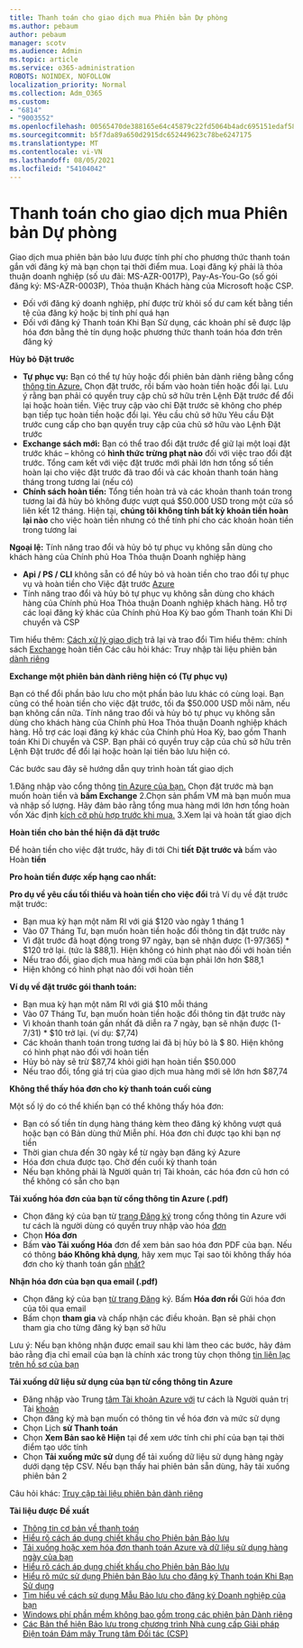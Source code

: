 ```yaml
---
title: Thanh toán cho giao dịch mua Phiên bản Dự phòng
ms.author: pebaum
author: pebaum
manager: scotv
ms.audience: Admin
ms.topic: article
ms.service: o365-administration
ROBOTS: NOINDEX, NOFOLLOW
localization_priority: Normal
ms.collection: Adm_O365
ms.custom:
- "6814"
- "9003552"
ms.openlocfilehash: 00565470de388165e64c45879c22fd5064b4adc695151edaf58878f38a481ff2
ms.sourcegitcommit: b5f7da89a650d2915dc652449623c78be6247175
ms.translationtype: MT
ms.contentlocale: vi-VN
ms.lasthandoff: 08/05/2021
ms.locfileid: "54104042"
---
```

# <a name="billing-for-reserved-instance-purchase"></a>Thanh toán cho giao dịch mua Phiên bản Dự phòng

Giao dịch mua phiên bản bảo lưu được tính phí cho phương thức thanh toán gắn với đăng ký mà bạn chọn tại thời điểm mua. Loại đăng ký phải là thỏa thuận doanh nghiệp (số ưu đãi: MS-AZR-0017P), Pay-As-You-Go (số gói đăng ký: MS-AZR-0003P), Thỏa thuận Khách hàng của Microsoft hoặc CSP.

- Đối với đăng ký doanh nghiệp, phí được trừ khỏi số dư cam kết bằng tiền tệ của đăng ký hoặc bị tính phí quá hạn
- Đối với đăng ký Thanh toán Khi Bạn Sử dụng, các khoản phí sẽ được lập hóa đơn bằng thẻ tín dụng hoặc phương thức thanh toán hóa đơn trên đăng ký

**Hủy bỏ Đặt trước**

- **Tự phục vụ:** Bạn có thể tự hủy hoặc đổi phiên bản dành riêng bằng cổng [thông tin Azure.](https://portal.azure.com/#blade/Microsoft_Azure_Reservations/ReservationsBrowseBlade) Chọn đặt trước, rồi bấm vào hoàn tiền hoặc đổi lại. Lưu ý rằng bạn phải có quyền truy cập chủ sở hữu trên Lệnh Đặt trước để đổi lại hoặc hoàn tiền. Việc truy cập vào chỉ Đặt trước sẽ không cho phép bạn tiếp tục hoàn tiền hoặc đổi lại. Yêu cầu chủ sở hữu Yêu cầu Đặt trước cung cấp cho bạn quyền truy cập của chủ sở hữu vào Lệnh Đặt trước
- **Exchange sách mới:** Bạn có thể trao đổi đặt trước để giữ lại một loại đặt trước khác – không có **hình thức trừng phạt nào** đối với việc trao đổi đặt trước. Tổng cam kết với việc đặt trước mới phải lớn hơn tổng số tiền hoàn lại cho việc đặt trước đã trao đổi và các khoản thanh toán hàng tháng trong tương lai (nếu có)
- **Chính sách hoàn tiền:** Tổng tiền hoàn trả và các khoản thanh toán trong tương lai đã hủy bỏ không được vượt quá $50.000 USD trong một cửa sổ liên kết 12 tháng. Hiện tại, **chúng tôi không tính bất kỳ khoản tiền hoàn lại nào** cho việc hoàn tiền nhưng có thể tính phí cho các khoản hoàn tiền trong tương lai

**Ngoại lệ:** Tính năng trao đổi và hủy bỏ tự phục vụ không sẵn dùng cho khách hàng của Chính phủ Hoa Thỏa thuận Doanh nghiệp hàng

- **Api / PS / CLI** không sẵn có để hủy bỏ và hoàn tiền cho trao đổi tự phục vụ và hoàn tiền cho Việc đặt trước [Azure](https://docs.microsoft.com/azure/cost-management-billing/reservations/exchange-and-refund-azure-reservations?WT.mc_id=Portal-Microsoft_Azure_Support)
- Tính năng trao đổi và hủy bỏ tự phục vụ không sẵn dùng cho khách hàng của Chính phủ Hoa Thỏa thuận Doanh nghiệp khách hàng. Hỗ trợ các loại đăng ký khác của Chính phủ Hoa Kỳ bao gồm Thanh toán Khi Di chuyển và CSP

Tìm hiểu thêm: [Cách xử lý giao dịch](https://docs.microsoft.com/azure/billing/billing-azure-reservations-self-service-exchange-and-refund?WT.mc_id=Portal-Microsoft_Azure_Support#how-return-and-exchange-transactions-are-processed) trả lại và trao đổi Tìm hiểu thêm: chính sách [Exchange](https://docs.microsoft.com/azure/billing/billing-azure-reservations-self-service-exchange-and-refund?WT.mc_id=Portal-Microsoft_Azure_Support#exchange-policies) hoàn tiền Các câu hỏi khác: Truy nhập tài liệu phiên bản [dành riêng](https://docs.microsoft.com/azure/billing/billing-save-compute-costs-reservations?WT.mc_id=Portal-Microsoft_Azure_Support)

**Exchange một phiên bản dành riêng hiện có (Tự phục vụ)**

Bạn có thể đổi phần bảo lưu cho một phần bảo lưu khác có cùng loại. Bạn cũng có thể hoàn tiền cho việc đặt trước, tối đa $50.000 USD mỗi năm, nếu bạn không cần nữa. Tính năng trao đổi và hủy bỏ tự phục vụ không sẵn dùng cho khách hàng của Chính phủ Hoa Thỏa thuận Doanh nghiệp khách hàng. Hỗ trợ các loại đăng ký khác của Chính phủ Hoa Kỳ, bao gồm Thanh toán Khi Di chuyển và CSP. Bạn phải có quyền truy cập của chủ sở hữu trên Lệnh Đặt trước để đổi lại hoặc hoàn lại tiền bảo lưu hiện có.

Các bước sau đây sẽ hướng dẫn quy trình hoàn tất giao dịch

1.Đăng nhập vào cổng thông [tin Azure của bạn.](https://portal.azure.com/#blade/Microsoft_Azure_Reservations/ReservationsBrowseBlade) Chọn đặt trước mà bạn muốn hoàn tiền và **bấm Exchange** 2.Chọn sản phẩm VM mà bạn muốn mua và nhập số lượng. Hãy đảm bảo rằng tổng mua hàng mới lớn hơn tổng hoàn vốn Xác định [kích cỡ phù hợp trước khi mua.](https://docs.microsoft.com/azure/virtual-machines/windows/prepay-reserved-vm-instances?WT.mc_id=Portal-Microsoft_Azure_Support#determine-the-right-vm-size-before-you-buy)
3.Xem lại và hoàn tất giao dịch

**Hoàn tiền cho bản thể hiện đã đặt trước**

Để hoàn tiền cho việc đặt trước, hãy đi tới Chi **tiết Đặt trước và** bấm vào Hoàn **tiền**

**Pro hoàn tiền được xếp hạng cao nhất:**

**Pro dụ về yêu cầu tối thiểu và hoàn tiền cho việc đổi** trả Ví dụ về đặt trước mặt trước:

- Bạn mua kỳ hạn một năm RI với giá $120 vào ngày 1 tháng 1
- Vào 07 Tháng Tư, bạn muốn hoàn tiền hoặc đổi thông tin đặt trước này
- Vì đặt trước đã hoạt động trong 97 ngày, bạn sẽ nhận được (1-97/365) * $120 trở lại. (tức là $88,1). Hiện không có hình phạt nào đối với hoàn tiền
- Nếu trao đổi, giao dịch mua hàng mới của bạn phải lớn hơn $88,1
- Hiện không có hình phạt nào đối với hoàn tiền

**Ví dụ về đặt trước gói thanh toán:**

- Bạn mua kỳ hạn một năm RI với giá $10 mỗi tháng
- Vào 07 Tháng Tư, bạn muốn hoàn tiền hoặc đổi thông tin đặt trước này
- Vì khoản thanh toán gần nhất đã diễn ra 7 ngày, bạn sẽ nhận được (1-7/31) * $10 trở lại. (ví dụ: $7,74)
- Các khoản thanh toán trong tương lai đã bị hủy bỏ là $ 80. Hiện không có hình phạt nào đối với hoàn tiền
- Hủy bỏ này sẽ trừ $87,74 khỏi giới hạn hoàn tiền $50.000
- Nếu trao đổi, tổng giá trị của giao dịch mua hàng mới sẽ lớn hơn $87,74

**Không thể thấy hóa đơn cho kỳ thanh toán cuối cùng**

Một số lý do có thể khiến bạn có thể không thấy hóa đơn:

- Bạn có số tiền tín dụng hàng tháng kèm theo đăng ký không vượt quá hoặc bạn có Bản dùng thử Miễn phí. Hóa đơn chỉ được tạo khi bạn nợ tiền
- Thời gian chưa đến 30 ngày kể từ ngày bạn đăng ký Azure
- Hóa đơn chưa được tạo. Chờ đến cuối kỳ thanh toán
- Nếu bạn không phải là Người quản trị Tài khoản, các hóa đơn cũ hơn có thể không có sẵn cho bạn

**Tải xuống hóa đơn của bạn từ cổng thông tin Azure (.pdf)**

- Chọn đăng ký của bạn từ [trang Đăng ký](https://portal.azure.com/#blade/Microsoft_Azure_Billing/SubscriptionsBlade) trong cổng thông tin Azure với tư cách là người dùng có quyền truy nhập vào hóa [đơn](https://docs.microsoft.com/azure/billing/billing-manage-access?WT.mc_id=Portal-Microsoft_Azure_Support)
- Chọn **Hóa đơn**
- Bấm **vào Tải xuống Hóa** đơn để xem bản sao hóa đơn PDF của bạn. Nếu có thông **báo Không khả dụng**, hãy xem mục Tại sao tôi không thấy hóa đơn cho kỳ thanh toán gần [nhất?](https://docs.microsoft.com/azure/billing/billing-download-azure-invoice-daily-usage-date?WT.mc_id=Portal-Microsoft_Azure_Support#noinvoice)

**Nhận hóa đơn của bạn qua email (.pdf)**

- Chọn đăng ký của bạn [từ trang Đăng](https://portal.azure.com/#blade/Microsoft_Azure_Billing/SubscriptionsBlade) ký. Bấm **Hóa đơn rồi** Gửi hóa đơn của tôi qua email
- Bấm chọn **tham gia** và chấp nhận các điều khoản. Bạn sẽ phải chọn tham gia cho từng đăng ký bạn sở hữu

Lưu ý: Nếu bạn không nhận được email sau khi làm theo các bước, hãy đảm bảo rằng địa chỉ email của bạn là chính xác trong tùy chọn thông [tin liên lạc trên hồ sơ của bạn](https://account.windowsazure.com/profile)

**Tải xuống dữ liệu sử dụng của bạn từ cổng thông tin Azure**

- Đăng nhập vào Trung [tâm Tài khoản Azure với](https://account.windowsazure.com/Subscriptions) tư cách là Người quản trị Tài [khoản](https://docs.microsoft.com/azure/billing/billing-subscription-transfer?WT.mc_id=Portal-Microsoft_Azure_Support#whoisaa)
- Chọn đăng ký mà bạn muốn có thông tin về hóa đơn và mức sử dụng
- Chọn Lịch **sử Thanh toán**
- Chọn **Xem Bản sao kê Hiện** tại để xem ước tính chi phí của bạn tại thời điểm tạo ước tính
- Chọn **Tải xuống mức sử** dụng để tải xuống dữ liệu sử dụng hàng ngày dưới dạng tệp CSV. Nếu bạn thấy hai phiên bản sẵn dùng, hãy tải xuống phiên bản 2

Câu hỏi khác: [Truy cập tài liệu phiên bản dành riêng](https://docs.microsoft.com/azure/billing/billing-save-compute-costs-reservations?WT.mc_id=Portal-Microsoft_Azure_Support)

**Tài liệu được Đề xuất**

- [Thông tin cơ bản về thanh toán](https://docs.microsoft.com/partner-center/billing-basics/?WT.mc_id=Portal-Microsoft_Azure_Support)
- [Hiểu rõ cách áp dụng chiết khấu cho Phiên bản Bảo lưu](https://docs.microsoft.com/azure/billing/billing-understand-vm-reservation-charges/?WT.mc_id=Portal-Microsoft_Azure_Support)
- [Tải xuống hoặc xem hóa đơn thanh toán Azure và dữ liệu sử dụng hàng ngày của bạn](https://docs.microsoft.com/azure/billing/billing-download-azure-invoice-daily-usage-date?WT.mc_id=Portal-Microsoft_Azure_Support)
- [Hiểu rõ cách áp dụng chiết khấu cho Phiên bản Bảo lưu](https://docs.microsoft.com/azure/billing/billing-understand-vm-reservation-charges/?WT.mc_id=Portal-Microsoft_Azure_Support)
- [Hiểu rõ mức sử dụng Phiên bản Bảo lưu cho đăng ký Thanh toán Khi Bạn Sử dụng](https://docs.microsoft.com/azure/billing/billing-understand-reserved-instance-usage/?WT.mc_id=Portal-Microsoft_Azure_Support)
- [Tìm hiểu về cách sử dụng Mẫu Bảo lưu cho đăng ký Doanh nghiệp của bạn](https://docs.microsoft.com/azure/billing/billing-understand-reserved-instance-usage-ea/?WT.mc_id=Portal-Microsoft_Azure_Support)
- [Windows phí phần mềm không bao gồm trong các phiên bản Dành riêng](https://docs.microsoft.com/azure/billing/billing-reserved-instance-windows-software-costs/?WT.mc_id=Portal-Microsoft_Azure_Support)
- [Các Bản thể hiện Bảo lưu trong chương trình Nhà cung cấp Giải pháp Điện toán Đám mây Trung tâm Đối tác (CSP)](https://docs.microsoft.com/partner-center/azure-reservations/?WT.mc_id=Portal-Microsoft_Azure_Support)